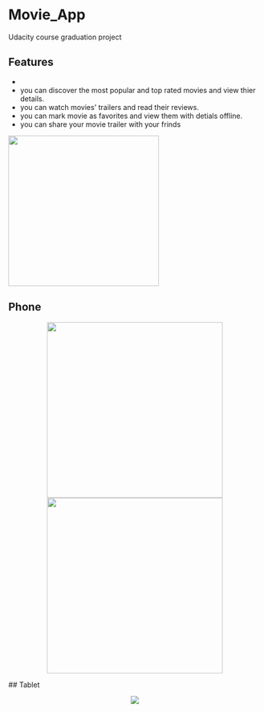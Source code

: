 # Movie_App
Udacity course graduation project
## Features
*   
*   you can discover the most popular and top rated movies and view thier details.
*   you can watch movies' trailers and read their reviews.
*   you can mark movie as favorites and view them with detials offline.
*   you can share your movie trailer with your frinds 
<p align="left">
  <img src="https://cloud.githubusercontent.com/assets/15879709/14935183/cde414a2-0ec8-11e6-9e15-51dd8ddce9f2.png" width="300"/>
</p>



## Phone 
<p align="center">
  <img src="https://cloud.githubusercontent.com/assets/15879709/14935188/e0fc53ba-0ec8-11e6-8c92-fc85d27c4d6f.png" width="350"/>
  <img src="https://cloud.githubusercontent.com/assets/15879709/14935189/e506b7d4-0ec8-11e6-90d3-081d6819b6e9.png" width="350"/>
</p>
## Tablet
<p align="center">
  <img src="https://cloud.githubusercontent.com/assets/15879709/14935187/dc84e8a6-0ec8-11e6-8c68-0999faf70865.png"/>
</p>
